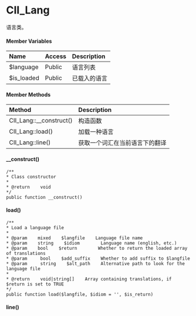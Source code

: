 # CII\_Lang

语言类。

#### Member Variables

| Name | Access | Description |
| :--- | :--- | :--- |
| $language | Public | 语言列表 |
| $is\_loaded | Public | 已载入的语言 |

#### Member Methods

| Method | Description |
| :--- | :--- |
| CII\_Lang::\_\_construct\(\) | 构造函数 |
| CII\_Lang::load\(\) | 加载一种语言 |
| CII\_Lang::line\(\) | 获取一个词汇在当前语言下的翻译 |

#### \_\_construct\(\)

```
/**
* Class constructor
*
* @return    void
*/
public function __construct()
```

#### load\(\)

```
/**
* Load a language file
*
* @param    mixed    $langfile    Language file name
* @param    string    $idiom        Language name (english, etc.)
* @param    bool    $return        Whether to return the loaded array of translations
* @param     bool    $add_suffix    Whether to add suffix to $langfile
* @param     string    $alt_path    Alternative path to look for the language file
*
* @return    void|string[]    Array containing translations, if $return is set to TRUE
*/
public function load($langfile, $idiom = '', $is_return)
```

#### line\(\)



